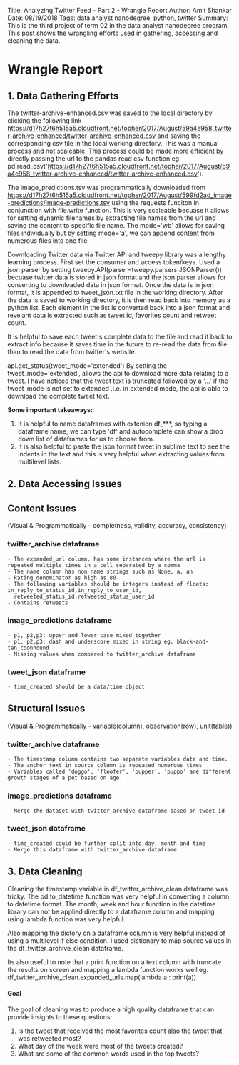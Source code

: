Title: Analyzing Twitter Feed - Part 2 - Wrangle Report
Author: Amit Shankar
Date: 08/19/2018
Tags: data analyst nanodegree, python, twitter
Summary: This is the third project of term 02 in the data analyst nanodegree program. This post shows the wrangling efforts used in gathering, accessing and cleaning the data.


# Wrangle Report

## 1. Data Gathering Efforts 

The twitter-archive-enhanced.csv was saved to the local directory by clicking the following link https://d17h27t6h515a5.cloudfront.net/topher/2017/August/59a4e958_twitter-archive-enhanced/twitter-archive-enhanced.csv and saving the corresponding csv file in the local working directory. This was a manual process and not scaleable. This process could be made more efficient by directly passing the url to the pandas read csv function eg. 
pd.read_csv('https://d17h27t6h515a5.cloudfront.net/topher/2017/August/59a4e958_twitter-archive-enhanced/twitter-archive-enhanced.csv').

The image_predictions.tsv was programmatically downloaded from https://d17h27t6h515a5.cloudfront.net/topher/2017/August/599fd2ad_image-predictions/image-predictions.tsv using the requests funciton in conjunction with file.write function. This is very scaleable becuase it allows for setting dynamic filenames by extracting file names from the url and saving the content to specific file name. The mode='wb' allows for saving files individually but by setting mode='a', we can append content from numerous files into one file.

Downloading Twitter data via Twitter API and tweepy library was a lengthy learning process. First set the consumer and access token/keys. Used a json parser by setting tweepy.API(parser=tweepy.parsers.JSONParser()) becuase twitter data is stored in json format and the json parser allows for converting to downloaded data in json format. Once the data is in json format, it is appended to  tweet_json.txt file in the working directory. After the data is saved to working directory, it is then read back into memory as a python list. Each element in the list is converted back into a json format and revelant data is extracted such as tweet id, favorites count and retweet count.

It is helpful to save each tweet's complete data to the file and read it back to extract info because it saves time in the future to re-read the data from file than to read the data from twitter's website.

api.get_status(tweet_mode='extended')
By setting the tweet_mode='extended', allows the api to download more data relating to a tweet. I have noticed that the tweet text is truncated followed by a '...' if the tweet_mode is not set to extended .i.e. in extended mode, the api is able to download the complete tweet text. 

**Some important takeaways:** 
1. It is helpful to name dataframes with extenion df_***, so typing a dataframe name, we can type 'df' and autocomplete can show a drop down list of dataframes for us to choose from.
2. It is also helpful to paste the json format tweet in sublime text to see the indents in the text and this is very helpful when extracting  values from multilevel lists.



## 2. Data Accessing Issues 

## Content Issues 

(Visual & Programmatically - completness, validity, accuracy, consistency)

### twitter_archive dataframe
    
    - The expanded_url column, has some instances where the url is repeated multiple times in a cell separated by a comma
    - The name column has non name strings such as None, a, an 
    - Rating_denominator as high as 80
    - The following variables should be integers instead of floats: in_reply_to_status_id,in_reply_to_user_id,    
      retweeted_status_id,retweeted_status_user_id 
    - Contains retweets


### image_predictions dataframe

    - p1, p2,p3: upper and lower case mixed together
    - p1, p2,p3: dash and underscore mixed in string eg. black-and-tan_coonhound	
    - Missing values when compared to twitter_archive dataframe

###  tweet_json dataframe

    - time_created should be a data/time object

## Structural Issues

(Visual & Programmatically -  variable(column), observation(row), unit(table))

### twitter_archive dataframe

    - The timestamp column contains two separate variables date and time. 
    - The anchor text in source column is repeated numerous times
    - Variables called 'doggo', 'floofer', 'pupper', 'puppo' are different growth stages of a pet based on age.

### image_predictions dataframe

    - Merge the dataset with twitter_archive dataframe based on tweet_id

###  tweet_json dataframe

    - time_created could be further split into day, month and time 
    - Merge this dataframe with twitter_archive dataframe


## 3. Data Cleaning 

Cleaning the timestamp variable in df_twitter_archive_clean dataframe was tricky. The pd.to_datetime function was very helpful in converting a column to datetime format. The month, week and hour function in the datetime library can not be applied directly to a dataframe column and mapping using lambda function was very helpful. 

Also mapping the dictory on a dataframe column is very helpful instead of using a multilevel if else condition. I used dictionary to map source values in the df_twitter_archive_clean dataframe.

Its also useful to note that a print function on a text column with truncate the results on screen and mapping a lambda function works well eg.  df_twitter_archive_clean.expanded_urls.map(lambda a : print(a))

#### Goal

The goal of cleaning was to produce a high quality dataframe that can provide insights to these questions: 

1. Is the tweet that received the most favorites count also the tweet that was retweeted most?
2. What day of the week were most of the tweets created? 
3. What are some of the common words used in the top tweets?


```python

```
